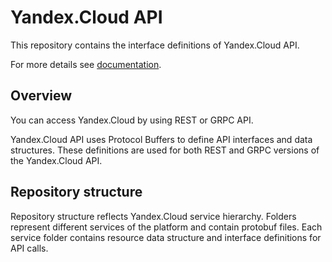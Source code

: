 # Yandex.Cloud API

This repository contains the interface definitions of Yandex.Cloud API.

For more details see [documentation](https://cloud.yandex.com/docs).

## Overview

You can access Yandex.Cloud by using REST or GRPC API.

Yandex.Cloud API uses Protocol Buffers to define API interfaces and data structures. These definitions are used for both REST and GRPC versions of the Yandex.Cloud API.

## Repository structure

Repository structure reflects Yandex.Cloud service hierarchy. Folders represent different services of the platform and contain protobuf files. Each service folder contains resource data structure and interface definitions for API calls.
